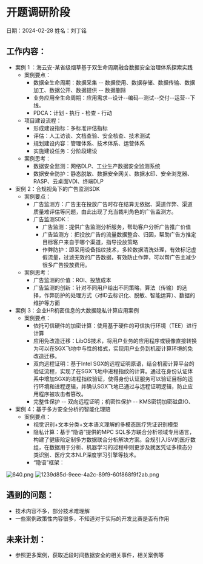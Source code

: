 # 开题调研阶段
日期：2024-02-28
姓名：刘丁铭
## 工作内容：

- 案例 1 ：海云安-某省级烟草基于双生命周期融合数据安全治理体系探索实践
   - 案例要点：
      - 数据全生命周期：数据采集 -- 数据使用、数据存储、数据传输、数据加工、数据公开、数据提供 -- 数据删除
      - 业务应用全生命周期：应用需求--设计--编码--测试--交付--运营--下线。
      - PDCA：计划 - 执行 - 检查 - 行动
   - 项目建设流程：
      - 形成建设指标：多标准评估指标
      - 评估：人工访谈、文档查验、安全核查、技术测试
      - 规划建设内容：管理体系、技术体系、运营体系
      - 实施建设任务：分阶段建设
   - 案例思考：
      - 数据安全监测：网络DLP、工业生产数据安全监测系统
      - 数据安全防护：静态脱敏、数据安全网关、数据水印、安全浏览器、RASP、云桌面VDI、终端DLP
- 案例 2：合规视角下的广告监测SDK
   - 案例要点：
      - 广告监测方：广告主在投放广告时存在结算无依据、渠道作弊、渠道质量难评估等问题，由此出现了充当裁判角色的广告监测方。
      - 广告监测SDK：
         - 广告监测：提供广告监测分析服务，帮助客户分析广告推广价值
         - 广告监测方：把投放广告的流量数据整合、归因，帮助广告方推定目标客户来自于哪个渠道，指导投放策略
         - 作弊防护：即采用设备指纹技术，多轮数据清洗处理，有效标记虚假流量，过滤无效的广告数据，有效防止作弊，可以帮广告主减少很多广告投放费用。
   - 案例思考：
      - 广告监测的价值：ROI、投放成本
      - 广告监测的创新：针对不同用户给出不同策略，算法（传输）的选择，作弊防护的处理方式（对ID去标识化、脱敏、智能运算）、数据的维护等方面
- 案例 3：企业HR机密信息的大数据隐私计算应用案例
   - 案例要点：
      - 依托可信硬件的加密计算：使用基于硬件的可信执行环境（TEE）进行计算
      - 应用免改造迁移：LibOS技术，将用户业务的应用程序或镜像直接转换为可以在SGX飞地中与性的格式，实现用户业务到机密计算环境的免改造迁移。
      - 双向远程证明：基于Intel SGX的远程证明原语，结合机密计算平台的验证流程，实现了在SGX飞地中进程指纹的计算。通过在身份认证体系中增加SGX的进程指纹验证，使得身份认证服务可以验证目标的运行环境和进程逻辑，并确认SGX飞地已通过与远程证明逻辑，防止应用程序被攻击者篡改。
      - 完整性保护 -- 双向远程证明；机密性保护 -- KMS密钥加密磁盘IO、
- 案例 4：基于多方安全分析的智能化理赔
   - 案例要点：
      - 视觉识别+文本分类+文本语义理解的多模态医疗凭证识别模型
      - 隐私计算：基于“隐语”提供的MPC SQL多方联合分析领域专用语言，构建了健康险定制多方数据联合分析解决方案。合规引入ISV的医疗数组，在数据用于分析、机器学习的过程中则更涉及就医凭证多模态分类识别、医疗文本NLP深度学习引擎等技术。
      - “隐语”框架：

![640.png](https://cdn.nlark.com/yuque/0/2024/png/40477705/1709221584652-209d91ea-4658-414f-9235-e18989186d8c.png#averageHue=%23030303&clientId=u3bab9205-7f3d-4&from=drop&height=229&id=u233b438f&originHeight=471&originWidth=1080&originalType=binary&ratio=1.25&rotation=0&showTitle=false&size=176755&status=done&style=stroke&taskId=uffd54c57-6705-4aff-9dac-12c6eb74563&title=&width=526.2000122070312)
![1239d85d-9eee-4a2c-89f9-60f868f9f2ab.png](https://cdn.nlark.com/yuque/0/2024/png/40477705/1709222042151-029d2dab-dd5d-48ca-a7bf-ccfad45ef8ff.png#averageHue=%2365f084&clientId=u3bab9205-7f3d-4&from=drop&height=189&id=ue97ecd3e&originHeight=386&originWidth=1080&originalType=binary&ratio=1.25&rotation=0&showTitle=false&size=135838&status=done&style=stroke&taskId=u24941503-5b0a-4b45-b39e-a281d1e128f&title=&width=530.2000122070312)
## 遇到的问题：

- 技术内容不多，部分技术难理解
- 一些案例政策性内容很多，不知道对于实际的开发比赛是否有作用
## 未来计划：

- 参照更多案例，获取近段时间数据安全的相关事件，相关案例等
